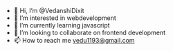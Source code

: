 - 👋 Hi, I’m @VedanshiDixit
- 👀 I’m interested in webdevelopment
- 🌱 I’m currently learning javascript
- 💞️ I’m looking to collaborate on frontend development
- 📫 How to reach me vedu1193@gmail.com

<!---
VedanshiDixit/VedanshiDixit is a ✨ special ✨ repository because its `README.md` (this file) appears on your GitHub profile.
You can click the Preview link to take a look at your changes.
--->
